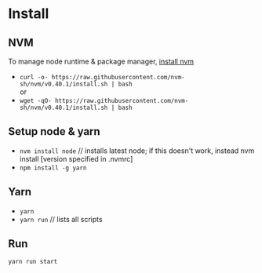 # Install

## NVM
To manage node runtime & package manager, [install nvm][1]
* `curl -o- https://raw.githubusercontent.com/nvm-sh/nvm/v0.40.1/install.sh | bash`
<br>or
* `wget -qO- https://raw.githubusercontent.com/nvm-sh/nvm/v0.40.1/install.sh | bash`

## Setup node & yarn
* `nvm install node` // installs latest node; if this doesn't work, instead nvm install [version specified in .nvmrc]
* `npm install -g yarn`

## Yarn
* `yarn`
* `yarn run` // lists all scripts

## Run
`yarn run start`

[1]: https://github.com/nvm-sh/nvm?tab=readme-ov-file#installing-and-updating
